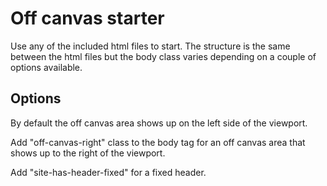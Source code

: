 # Off canvas starter

Use any of the included html files to start. The structure is the same between the html files but the body class varies depending on a couple of options available.

## Options

By default the off canvas area shows up on the left side of the viewport.

Add "off-canvas-right" class to the body tag for an off canvas area that shows up to the right of the viewport.

Add "site-has-header-fixed" for a fixed header.
